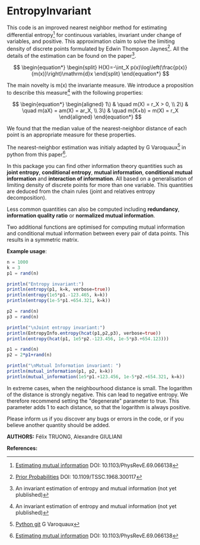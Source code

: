 # EntropyInvariant

This code is an improved nearest neighbor method for estimating differential entropy[^1] for continuous variables, invariant under change of variables, and positive. This approximation claim to solve the limiting density of discrete points formulated by Edwin Thompson Jaynes[^2]. All the details of the estimation can be found on the paper[^4].

$$
\begin{equation*}
\begin{split}
H(X)=-\int_X p(x)\log\left(\frac{p(x)}{m(x)}\right)\mathrm{d}x
\end{split}
\end{equation*}
$$

The main novelty is m(x) the invariante measure.
We introduce a proposition to describe this measure[^4] with the following properties:

$$
\begin{equation*}
\begin{aligned}
1\) & \quad m(X) = r_X > 0, \\
2\) & \quad m(aX) = am(X) = ar_X, \\
3\) & \quad m(X+b) = m(X) = r_X
\end{aligned}
\end{equation*}
$$

We found that the median value of the nearest-neighbor distance of each point is an appropriate measure for these properties.

The nearest-neighbor estimation was initialy adapted by G Varoquaux[^3] in python from this paper[^1].

In this package you can find other information theory quantities such as **joint entropy**, **conditional entropy**, **mutual information**, **conditional mutual information** and **interaction of information**. All based on a generalisation of limiting density of discrete points for more than one variable. This quantities are deduced from the chain rules (joint and relatives entropy decomposition).

Less common quantities can also be computed including **redundancy**, **information quality ratio** or **normalized mutual information**.

Two additional functions are optimised for computing mutual information and conditional mutual information between every pair of data points. This results in a symmetric matrix.

**Example usage**:

```julia
n = 1000
k = 3
p1 = rand(n)

println("Entropy invariant:")
println(entropy(p1, k=k, verbose=true))
println(entropy(1e5*p1.-123.465, k=k))
println(entropy(1e-5*p1.+654.321, k=k))

p2 = rand(n)
p3 = rand(n)           

println("\nJoint entropy invariant:")
println(EntropyInfo.entropy(hcat(p1,p2,p3), verbose=true))
println(entropy(hcat(p1, 1e5*p2.-123.456, 1e-5*p3.+654.123)))

p1 = rand(n)
p2 = 2*p1+rand(n)

println("\nMutual Information invariant: ")
println(mutual_information(p1, p2, k=k))
println(mutual_information(1e5*p1.+123.456, 1e-5*p2.+654.321, k=k))

```

In extreme cases, when the neighbourhood distance is small. The logarithm of the distance is strongly negative. This can lead to negative entropy. We therefore recommend setting the "degenerate" parameter to true. This parameter adds 1 to each distance, so that the logarithm is always positive.

Please inform us if you discover any bugs or errors in the code, or if you believe another quantity should be added.

[^1]: [Estimating mutual information](https://journals.aps.org/pre/abstract/10.1103/PhysRevE.69.066138) DOI: 10.1103/PhysRevE.69.066138
[^2]: [Prior Probabilities](https://ieeexplore.ieee.org/document/4082152) DOI: 10.1109/TSSC.1968.300117
[^3]: [Python git](https://gist.github.com/GaelVaroquaux/ead9898bd3c973c40429) G Varoquaux
[^4]: An invariant estimation of entropy and mutual information (not yet plublished)

**AUTHORS:** Félix TRUONG, Alexandre GIULIANI

**References:**
